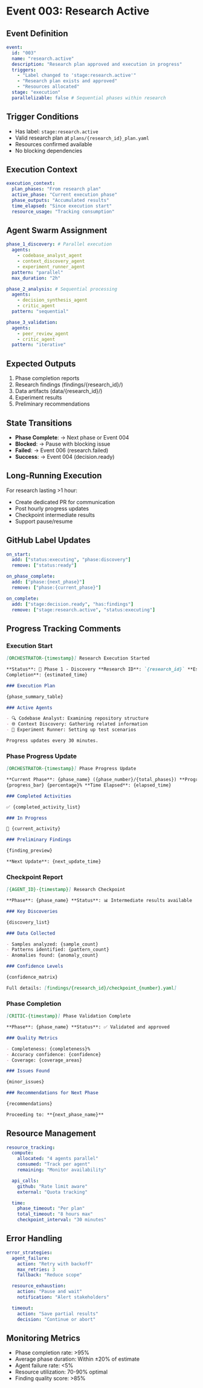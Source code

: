 # Event 003: Research Active

## Event Definition

```yaml
event:
  id: "003"
  name: "research.active"
  description: "Research plan approved and execution in progress"
  triggers:
    - "Label changed to 'stage:research.active'"
    - "Research plan exists and approved"
    - "Resources allocated"
  stage: "execution"
  parallelizable: false # Sequential phases within research
```

## Trigger Conditions

- Has label: `stage:research.active`
- Valid research plan at `plans/{research_id}_plan.yaml`
- Resources confirmed available
- No blocking dependencies

## Execution Context

```yaml
execution_context:
  plan_phases: "From research plan"
  active_phase: "Current execution phase"
  phase_outputs: "Accumulated results"
  time_elapsed: "Since execution start"
  resource_usage: "Tracking consumption"
```

## Agent Swarm Assignment

```yaml
phase_1_discovery: # Parallel execution
  agents:
    - codebase_analyst_agent
    - context_discovery_agent
    - experiment_runner_agent
  pattern: "parallel"
  max_duration: "2h"

phase_2_analysis: # Sequential processing
  agents:
    - decision_synthesis_agent
    - critic_agent
  pattern: "sequential"

phase_3_validation:
  agents:
    - peer_review_agent
    - critic_agent
  pattern: "iterative"
```

## Expected Outputs

1. Phase completion reports
2. Research findings (findings/{research_id}/)
3. Data artifacts (data/{research_id}/)
4. Experiment results
5. Preliminary recommendations

## State Transitions

- **Phase Complete**: → Next phase or Event 004
- **Blocked**: → Pause with blocking issue
- **Failed**: → Event 006 (research.failed)
- **Success**: → Event 004 (decision.ready)

## Long-Running Execution

For research lasting >1 hour:

- Create dedicated PR for communication
- Post hourly progress updates
- Checkpoint intermediate results
- Support pause/resume

## GitHub Label Updates

```yaml
on_start:
  add: ["status:executing", "phase:discovery"]
  remove: ["status:ready"]

on_phase_complete:
  add: ["phase:{next_phase}"]
  remove: ["phase:{current_phase}"]

on_complete:
  add: ["stage:decision.ready", "has:findings"]
  remove: ["stage:research.active", "status:executing"]
```

## Progress Tracking Comments

### Execution Start

```markdown
[ORCHESTRATOR-{timestamp}] Research Execution Started

**Status**: 🚀 Phase 1 - Discovery **Research ID**: `{research_id}` **Estimated
Completion**: {estimated_time}

### Execution Plan

{phase_summary_table}

### Active Agents

- 🔍 Codebase Analyst: Examining repository structure
- 🌐 Context Discovery: Gathering related information
- 🧪 Experiment Runner: Setting up test scenarios

Progress updates every 30 minutes.
```

### Phase Progress Update

```markdown
[ORCHESTRATOR-{timestamp}] Phase Progress Update

**Current Phase**: {phase_name} ({phase_number}/{total_phases}) **Progress**:
{progress_bar} {percentage}% **Time Elapsed**: {elapsed_time}

### Completed Activities

✅ {completed_activity_list}

### In Progress

🔄 {current_activity}

### Preliminary Findings

{finding_preview}

**Next Update**: {next_update_time}
```

### Checkpoint Report

```markdown
[{AGENT_ID}-{timestamp}] Research Checkpoint

**Phase**: {phase_name} **Status**: 📊 Intermediate results available

### Key Discoveries

{discovery_list}

### Data Collected

- Samples analyzed: {sample_count}
- Patterns identified: {pattern_count}
- Anomalies found: {anomaly_count}

### Confidence Levels

{confidence_matrix}

Full details: [findings/{research_id}/checkpoint_{number}.yaml]
```

### Phase Completion

```markdown
[CRITIC-{timestamp}] Phase Validation Complete

**Phase**: {phase_name} **Status**: ✅ Validated and approved

### Quality Metrics

- Completeness: {completeness}%
- Accuracy confidence: {confidence}
- Coverage: {coverage_areas}

### Issues Found

{minor_issues}

### Recommendations for Next Phase

{recommendations}

Proceeding to: **{next_phase_name}**
```

## Resource Management

```yaml
resource_tracking:
  compute:
    allocated: "4 agents parallel"
    consumed: "Track per agent"
    remaining: "Monitor availability"

  api_calls:
    github: "Rate limit aware"
    external: "Quota tracking"

  time:
    phase_timeout: "Per plan"
    total_timeout: "8 hours max"
    checkpoint_interval: "30 minutes"
```

## Error Handling

```yaml
error_strategies:
  agent_failure:
    action: "Retry with backoff"
    max_retries: 3
    fallback: "Reduce scope"

  resource_exhaustion:
    action: "Pause and wait"
    notification: "Alert stakeholders"

  timeout:
    action: "Save partial results"
    decision: "Continue or abort"
```

## Monitoring Metrics

- Phase completion rate: >95%
- Average phase duration: Within ±20% of estimate
- Agent failure rate: <5%
- Resource utilization: 70-90% optimal
- Finding quality score: >85%
